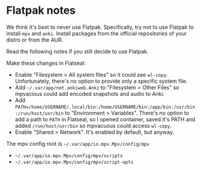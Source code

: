 # Flatpak notes

We think it's best to never use Flatpak.
Specifically, try not to use Flatpak to install `mpv` and `anki`.
Install packages from the official repositories of your distro or from the AUR.

Read the following notes if you still decide to use Flatpak.

Make these changes in Flatseal:

* Enable "Filesystem > All system files"
  so it could see `wl-copy`.
  Unfortunately, there's no option to provide only a specific system file.
* Add `~/.var/app/net.ankiweb.Anki` to "Filesystem > Other Files"
  so mpvacious could add encoded snapshots and audio to Anki.
* Add `PATH=/home/USERNAME/.local/bin:/home/USERNAME/bin:/app/bin:/usr/bin:/run/host/usr/bin` to "Environment > Variables".
  There's no option to add a path to `PATH` in Flatseal,
  so I opened container,
  saved it's PATH and added `/run/host/usr/bin`
  so mpvacuous could access `wl-copy`.
* Enable "Shared > Network".
  It's enabled by default, but anyway.

The mpv config root is `~/.var/app/io.mpv.Mpv/config/mpv`

* `~/.var/app/io.mpv.Mpv/config/mpv/scripts`
* `~/.var/app/io.mpv.Mpv/config/mpv/script-opts`
